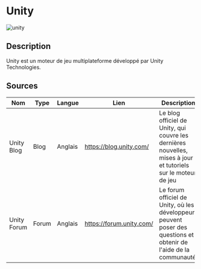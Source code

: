 # Unity

![unity](https://www.realite-virtuelle.com/wp-content/uploads/2016/06/unity_logo-1.jpg)

## Description
Unity est un moteur de jeu multiplateforme développé par Unity Technologies.
## Sources

Nom | Type | Langue | Lien | Description | Tags | Note
 --- | --- | --- | --- | --- | --- | --- 
Unity Blog|Blog|Anglais|https://blog.unity.com/|Le blog officiel de Unity, qui couvre les dernières nouvelles, mises à jour et tutoriels sur le moteur de jeu|mise a jour, actualités|4/5
Unity Forum|Forum|Anglais|https://forum.unity.com/|Le forum officiel de Unity, où les développeurs peuvent poser des questions et obtenir de l'aide de la communauté|aide, communauté|4/5